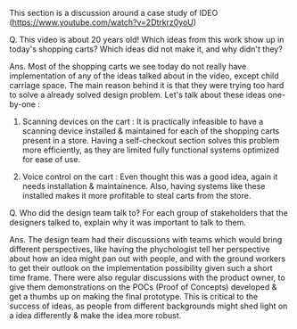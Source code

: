 This section is a discussion around a case study of IDEO (https://www.youtube.com/watch?v=2Dtrkrz0yoU)

Q. This video is about 20 years old! Which ideas from this work show up in today's shopping carts? Which ideas did not make it,
and why didn't they?

Ans. Most of the shopping carts we see today do not really have implementation of any of the ideas talked about in the video, except child carriage space. 
The main reason behind it is that they were trying too hard to solve a already solved design problem. Let's talk about these ideas one-by-one :
1. Scanning devices on the cart : It is practically infeasible to have a scanning device installed & maintained for each of the shopping carts present in a store.
Having a self-checkout section solves this problem more efficiently, as they are limited fully functional systems optimized for ease of use.

2. Voice control on the cart : Even thought this was a good idea, again it needs installation & maintainence. Also, having systems like these installed
makes it more profitable to steal carts from the store.

Q. Who did the design team talk to? For each group of stakeholders that the designers talked to, explain why it was important to talk to them.

Ans. The design team had their discussions with teams which would bring different perspectives, like having the phychologist tell her perspective
about how an idea might pan out with people, and with the ground workers to get their outlook on the implementation possibility given such a short
time frame. There were also regular discussions with the product owner, to give them demonstrations on the POCs (Proof of Concepts) developed & get a
thumbs up on making the final prototype.
This is critical to the success of ideas, as people from different backgrounds might shed light on a idea differently & make the idea more robust.
